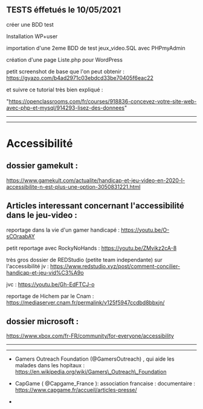 TESTS éffetués le 10/05/2021
----------------------------

créer une BDD test

Installation WP+user

importation d'une 2eme BDD de test jeux\_video.SQL avec PHPmyAdmin

création d'une page Liste.php pour WordPress

petit screenshot de base que l'on peut obtenir : https://gyazo.com/b4ad2971c03ebdcd33be70405f6eac22

et suivre ce tutorial très bien expliqué :

"https://openclassrooms.com/fr/courses/918836-concevez-votre-site-web-avec-php-et-mysql/914293-lisez-des-donnees"

-------------------------------------------------------------------------------------------------------------------------------------------------------
-------------------------------------------------------------------------------------------------------------------------------------------------------

# Accessibilité

dossier gamekult :
------------------

https://www.gamekult.com/actualite/handicap-et-jeu-video-en-2020-l-accessibilite-n-est-plus-une-option-3050831221.html

Articles interessant concernant l'accessibilité dans le jeu-video :
-------------------------------------------------------------------

reportage dans la vie d'un gamer handicapé : https://youtu.be/O-sCOraabAY

petit reportage avec RockyNoHands : https://youtu.be/ZMvikz2cA-8

très gros dossier de REDStudio (petite team independante) sur l'accessibilité jv : https://www.redstudio.xyz/post/comment-concilier-handicap-et-jeu-vid%C3%A9o

jvc : https://youtu.be/Gh-EdFTCJ-o

reportage de Hichem par le Cnam : https://mediaserver.cnam.fr/permalink/v125f5947ccdbd8bbxjn/

dossier microsoft :
-------------------

https://www.xbox.com/fr-FR/community/for-everyone/accessibility

----------------------------------------------------------------------------------------------------------------------------------------------------------------
----------------------------------------------------------------------------------------------------------------------------------------------------------------

-   Gamers Outreach Foundation (@GamersOutreach) , qui aide les malades dans les hopitaux : https://en.wikipedia.org/wiki/Gamers\_Outreach\_Foundation

-   CapGame ( @Capgame\_France ): association francaise : documentaire : https://www.capgame.fr/accueil/articles-presse/

-   
